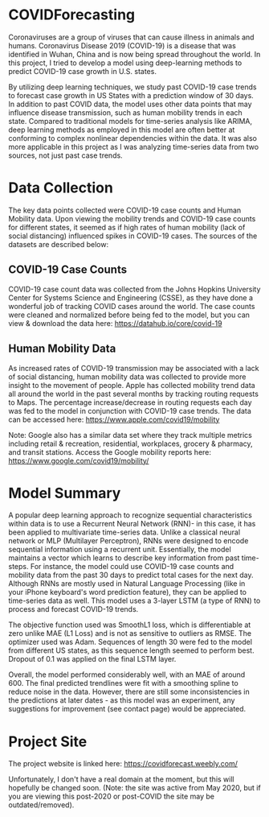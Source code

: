 # COVIDForecasting

Coronaviruses are a group of viruses that can cause illness in animals and humans. Coronavirus Disease 2019 (COVID-19) is a disease that was identified in Wuhan, China and is now being spread throughout the world. In this project, I tried to develop a model using deep-learning methods to predict COVID-19 case growth in U.S. states.

By utilizing deep learning techniques, we study past COVID-19 case trends to forecast case growth in US States with a prediction window of 30 days. In addition to past COVID data, the model uses other data points that may influence disease transmission, such as human mobility trends in each state. Compared to traditional models for time-series analysis like ARIMA, deep learning methods as employed in this model are often better at conforming to complex nonlinear dependencies within the data. It was also more applicable in this project as I was analyzing time-series data from two sources, not just past case trends.

# Data Collection

The key data points collected were COVID-19 case counts and Human Mobility data. Upon viewing the mobility trends and COVID-19 case counts for different states, it seemed as if high rates of human mobility (lack of social distancing) influenced spikes in COVID-19 cases. The sources of the datasets are described below:

## COVID-19 Case Counts
COVID-19 case count data was collected from the  Johns Hopkins University Center for Systems Science and Engineering (CSSE), as they have done a wonderful job of tracking COVID cases around the world. The case counts were cleaned and normalized before being fed to the model, but you can view & download the data here:
https://datahub.io/core/covid-19

## Human Mobility Data
As increased rates of COVID-19 transmission may be associated with a lack of social distancing, human mobility data was collected to provide more insight to the movement of people. Apple has collected mobility trend data all around the world in the past several months by tracking routing requests to Maps. The percentage increase/decrease in routing requests each day was fed to the model in conjunction with COVID-19 case trends. The data can be accessed here:
https://www.apple.com/covid19/mobility

Note: Google also has a similar data set where they track multiple metrics including retail & recreation, residential, workplaces, grocery & pharmacy, and transit stations. Access the Google mobility reports here:
https://www.google.com/covid19/mobility/

# Model Summary

A popular deep learning approach to recognize sequential characteristics within data is to use a Recurrent Neural Network (RNN)- in this case, it has been applied to multivariate time-series data. Unlike a classical neural network or MLP (Multilayer Perceptron), RNNs were designed to encode sequential information using a recurrent unit. Essentially, the model maintains a vector which learns to describe key information from past time-steps. For instance, the model could use COVID-19 case counts and mobility data from the past 30 days to predict total cases for the next day. Although RNNs are mostly used in Natural Language Processing (like in your iPhone keyboard's word prediction feature), they can be applied to time-series data as well. This model uses a 3-layer LSTM (a type of RNN) to process and forecast COVID-19 trends.

The objective function used was SmoothL1 loss, which is differentiable at zero unlike MAE (L1 Loss) and is not as sensitive to outliers as RMSE. The optimizer used was Adam. Sequences of length 30 were fed to the model from different US states, as this sequence length seemed to perform best. Dropout of 0.1 was applied on the final LSTM layer.

Overall, the model performed considerably well, with an MAE of around 600. The final predicted trendlines were fit with a smoothing spline to reduce noise in the data. However, there are still some inconsistencies in the predictions at later dates - as this model was an experiment, any suggestions for improvement (see contact page) would be appreciated.

# Project Site

The project website is linked here: https://covidforecast.weebly.com/

Unfortunately, I don't have a real domain at the moment, but this will hopefully be changed soon. (Note: the site was active from May 2020, but if you are viewing this post-2020 or post-COVID the site may be outdated/removed).
